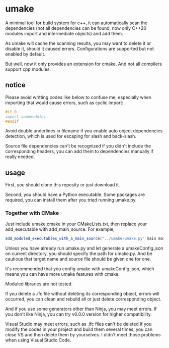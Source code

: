 # umake

A minimal tool for build system for c++, it can automatically scan the dependencies (not all dependencies can be found, now only C++20 modules import and intermediate objects) and add them.

As umake will cache the scanning results, you may want to delete it or disable it, should it caused errors. Configurations are supported but not enabled by default.

But well, now it only provides an extension for cmake. And not all compilers support cpp modules.

## notice 

Please avoid writting codes like below to confuse me, especially when importing that would cause errors, such as cyclic import:

~~~cpp
#if 0
import somemodule; 
#endif
~~~

Avoid double underlines in filename if you enable auto object dependencies detection, which is used for escaping for slash and back-slash.

Source file dependencies can't be recognized if you didn't include the corresponding headers, you can add them to dependencies manually if really needed.

## usage

First, you should clone this reposity or just download it.

Second, you should have a Python executable. Some packages are required, you can install them after you tried running umake.py.

### Together with CMake

Just include umake.cmake in your CMakeLists.txt, then replace your add_executable with add_main_source. For example, 

~~~CMake
add_moduled_executables_with_a_main_source("../umake/umake.py" main main.cpp tests tests.cpp)
~~~

Unless you have already run umake.py and let generate a umakeConfig.json on current directory, you should specify the path for umake.py. And be cautious that target name and source file should be given one for one.

It's recommended that you config umake with umakeConfig.json, which means you can have more umake features with cmake.

Moduled libraries are not tested.

If you delete a .ifc file without deleting its corresponding object, errors will occurred, you can clean and rebuild all or just delete corresponding object.

And if you use some generators other than Ninja, you may meet errors. If you don't like Ninja, you can try v0.0.0 version for higher compatibility.

Visual Studio may meet errors, such as .ifc files can't be deleted if you modify the codes in your project and build them several times, you can close VS and then delete them by yourselves. I didn't meet those problems when using Visual Studio Code.
